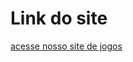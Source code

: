 
<h1>Link do site</h1>
<a href='https://marcyhel.github.io/site_jogos/' target='_blank'>acesse nosso site de jogos </a>
